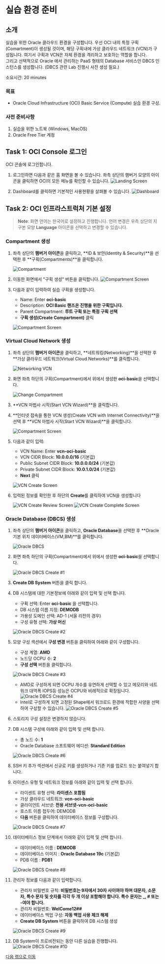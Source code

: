# 실습 환경 준비

## 소개

실습을 위한 Oracle 클라우드 환경을 구성합니다. 우선 OCI 내의 특정 구획(Comartment)이 생성될 것이며, 해당 구획내에 가상 클라우드 네트워크 (VCN)가 구성됩니다. 여기서 구획과 VCN은 자체 환경을 격리하고 보호하는 역할을 합니다. 
<br>그리고 선택적으로 Oracle 에서 관리하는 PaaS 형태의 Database 서비스인 DBCS 인스턴스를 생성합니다. (DBCS 관련 Lab 진행시 사전 생성 필요.)

소요시간: 20 minutes

### 목표

-  Oracle Cloud Infrastructure (OCI) Basic Service (Compute) 실습 환경 구성.  

### 사전 준비사항

1. 실습을 위한 노트북 (Windows, MacOS)
1. Oracle Free Tier 계정

## Task 1: OCI Console 로그인

   OCI 콘솔에 로그인합니다. 

1. 로그인하면 다음과 같은 홈 화면을 볼 수 있습니다. 좌측 상단의 햄버거 모양의 아이콘을 클릭하면 OCI의 모든 메뉴를 확인할 수 있습니다.
  ![Landing Screen](images/oci-landing-screen-ko.png " ")

1. Dashboard를 클릭하면 기본적인 사용현황을 살펴볼 수 있습니다.
  ![Dashboard](images/oci-landing-screen-ko-2.png " ")

## Task 2: OCI 인프라스트럭처 기본 설정

> **Note**: 화면 언어는 한국어로 설정하고 진행합니다. 언어 변경은 우측 상단의 지구본 모양 **Language** 아이콘을 선택하고 변경할 수 있습니다.

### Compartment 생성

1. 좌측 상단의 **햄버거 아이콘**을 클릭하고, **ID & 보안(Identity & Security)**을 선택한 후 **구획(Compartments)**을 클릭합니다.

   ![Compartment](images/oci-compartment.png " ")

2. 이동한 화면에서 "구획 생성" 버튼을 클릭합니다.
   ![Compartment Screen](images/oci-compartment-create-1.png " ")
3. 다음과 같이 입력하여 실습 구획을 생성합니다.
   - Name: Enter **oci-basic**
   - Description: **OCI Basic 핸즈온 진행을 위한 구획입니다.**
   - Parent Compartment: **루트 구획 또는 특정 구획 선택**
   - **구획 생성(Create Compartment)** 클릭
   
   ![Compartment Screen](images/oci-compartment-create-2.png " ")

### Virtual Cloud Network 생성

1. 좌측 상단의 **햄버거 아이콘**을 클릭하고, **네트워킹(Networking)**을 선택한 후 **가상 클라우드 네트워크(Virtual Cloud Networks)**를 클릭합니다.

   ![Networking VCN](images/oci-vcn.png " ")

1. 화면 좌측 하단의 구획(Compartment)에서 위에서 생성한 **oci-basic**을 선택합니다.
   
   ![Change Compartment](images/oci-vcn-create-1.png " ")

1. **VCN 마법사 시작(Start VCN Wizard)**을 클릭합니다.

1. **인터넷 접속을 통한 VCN 생성(Create VCN with Internet Connectivity)**을 선택 후 **VCN 마법사 시작(Start VCN Wizard)**을 클릭합니다.

   ![Compartment Screen](images/oci-vcn-create-2.png " ")

1. 다음과 같이 입력:
      - VCN Name: Enter **vcn-oci-basic**
      - VCN CIDR Block: **10.0.0.0/16** (기본값)
      - Public Subnet CIDR Block: **10.0.0.0/24** (기본값)
      - Private Subnet CIDR Block: **10.0.1.0/24** (기본값)
      - **Next** 클릭
   
   ![VCN Create Screen](images/oci-vcn-create-3.png " ")

1. 입력된 정보를 확인한 후 하단의 **Create**를 클릭하여 VCN을 생성합니다
   
   ![VCN Create Review Screen](images/oci-vcn-create-4.png " ")
   ![VCN Create Complete Screen](images/oci-vcn-create-5.png " ")

### Oracle Database (DBCS) 생성

1. 좌측 상단의 **햄버거 아이콘**을 클릭하고, **Oracle Database**을 선택한 후 **Oracle 기본 위치 데이터베이스(VM,BM)**를 클릭합니다.

   ![Oracle DBCS](images/oci-dbcs.png " ")

2. 화면 좌측 하단의 구획(Compartment)에서 위에서 생성한 **oci-basic**을 선택합니다.

   ![Oracle DBCS Create #1](images/oci-dbcs-create-1.png " ")

3. **Create DB System** 버튼을 클릭 합니다.
4. DB 시스템에 대한 기본정보에 아래와 같이 입력 및 선택 합니다.
   - 구획 선택: Enter **oci-basic** 을 선택합니다.
   - DB 시스템 이름 지정: **DEMODB**
   - 가용성 도메인 선택: AD-1 (서울 리전의 경우)
   - 구성 유형 선택: **가상 머신**

   ![Oracle DBCS Create #2](images/oci-dbcs-create-2.png " ")

5. 모양 구성 섹션에서 **구성 변경** 버튼을 클릭하여 아래와 같이 구성합니다.
   - 구성 계열: **AMD**
   - 노드당 OCPU 수: **2**
   - **구성 선택** 버튼을 클릭합니다.

   ![Oracle DBCS Create #3](images/oci-dbcs-create-5.png " ")
   - AMD로 구성하게 되면 OCPU 개수를 유연하게 선택할 수 있고 메모리와 네트워크 대역폭 IOPS등 성능은 OCPU와 비례적으로 확장됩니다.
     ![Oracle DBCS Create #4](images/oci-dbcs-create-3.png " ")
   - Intel로 구성하게 되면 고정된 Shape에서 워크로드 환경에 적합한 사양을 선택하여 구성할 수 있습니다.
     ![Oracle DBCS Create #5](images/oci-dbcs-create-4.png " ")

6. 스토리지 구성 설정은 변경하지 않습니다.
7. DB 시스템 구성에 아래와 같이 입력 및 선택 합니다.
   - 총 노드 수: **1**
   - Oracle Database 소프트웨어 에디션: **Standard Edition**

   ![Oracle DBCS Create #6](images/oci-dbcs-create-6.png " ")

8. SSH 키 추가 섹션에서 신규로 키를 생성하거나 기존 키를 업로드 또는 붙여넣기 합니다.
9. 라이센스 유형 및 네트워크 정보를 아래와 같이 입력 및 선택 합니다.
   - 라이센트 유형 선택: **라이센스 포함됨**
   - 가상 클라우드 네트워크: **vcn-oci-basic**
   - 클라이언트 서브넷: **전용 서브넷-vcn-oci-basic**
   - 호스트 이름 접두어: DEMODB
   - **다음** 버튼을 클릭하여 데이터베이스 정보를 구성합니다.

   ![Oracle DBCS Create #7](images/oci-dbcs-create-7.png " ")

10. 데이터베이스 정보 단계에서 아래와 같이 입력 및 선택 합니다.
    - 데이터베이스 이름 : **DEMODB**
    - 데이터베이스 이미지 : **Oracle Database 19c** (기본값)
    - PDB 이름 : **PDB1**

    ![Oracle DBCS Create #8](images/oci-dbcs-create-8.png " ")

11. 관리자 정보를 다음과 같이 입력합니다.
    - 관리자 비밀번호 규칙: **비밀번호는 9자에서 30자 사이여야 하며 대문자, 소문자, 특수 문자 및 숫자를 각각 두 개 이상 포함해야 합니다. 특수 문자는 _, # 또는 -여야 합니다.**
    - 관리자 비밀번호: **WelCome12##**
    - 데이터베이스 백업 구성: **자동 백업 사용 체크 해제**
    - **Create DB System** 버튼을 클릭하여 DB 시스템 생성
    
    ![Oracle DBCS Create #9](images/oci-dbcs-create-9.png " ")

12. DB System이 프로비전되는 동안 다른 실습을 진행합니다.
    ![Oracle DBCS Create #10](images/oci-dbcs-create-10.png " ")

[다음 랩으로 이동](#next)
